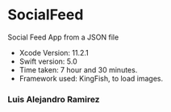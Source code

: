 # SocialFeed
Social Feed App from a JSON file

- Xcode Version: 11.2.1
- Swift version: 5.0
- Time taken: 7 hour and 30 minutes.
- Framework used: KingFish, to load images.

### Luis Alejandro Ramirez